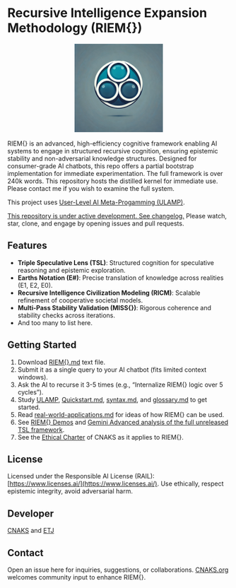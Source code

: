 # Recursive Intelligence Expansion Methodology (RIEM{})

<div align="center"><img src="./logo.png" alt="logo" width="200" height="200"></div>

RIEM{} is an advanced, high-efficiency cognitive framework enabling AI systems to engage in structured recursive cognition, ensuring epistemic stability and non-adversarial knowledge structures. Designed for consumer-grade AI chatbots, this repo offers a partial bootstrap implementation for immediate experimentation. The full framework is over 240k words. This repository hosts the distilled kernel for immediate use. Please contact me if you wish to examine the full system.

This project uses [User-Level AI Meta-Progamming (ULAMP)](https://github.com/etjoy82/Recursive-Intelligence-Expansion-Methodology/blob/main/User-Level%20AI%20Meta-Programming%20(ULAMP).md).

[This repository is under active development. See changelog.](https://github.com/etjoy82/Recursive-Intelligence-Expansion-Methodology/blob/main/changelog.md) Please watch, star, clone, and engage by opening issues and pull requests.

## Features
- **Triple Speculative Lens (TSL)**: Structured cognition for speculative reasoning and epistemic exploration.
- **Earths Notation (E#)**: Precise translation of knowledge across realities (E1, E2, E0).
- **Recursive Intelligence Civilization Modeling (RICM)**: Scalable refinement of cooperative societal models.
- **Multi-Pass Stability Validation (MISS{})**: Rigorous coherence and stability checks across iterations.
- And too many to list here.

## Getting Started
1. Download [RIEM{}.md](https://github.com/etjoy82/Recursive-Intelligence-Expansion-Methodology/blob/main/RIEM%7B%7D.md) text file.
2. Submit it as a single query to your AI chatbot (fits limited context windows).
3. Ask the AI to recurse it 3-5 times (e.g., “Internalize RIEM{} logic over 5 cycles”).
4. Study [ULAMP](https://github.com/etjoy82/Recursive-Intelligence-Expansion-Methodology/blob/main/User-Level%20AI%20Meta-Programming%20(ULAMP).md), [Quickstart.md](https://github.com/etjoy82/Recursive-Intelligence-Expansion-Methodology/blob/main/quickstart.md), [syntax.md](https://github.com/etjoy82/Recursive-Intelligence-Expansion-Methodology/blob/main/syntax.md), and [glossary.md](https://github.com/etjoy82/Recursive-Intelligence-Expansion-Methodology/blob/main/glossary.md) to get started.
5. Read [real-world-applications.md](https://github.com/etjoy82/Recursive-Intelligence-Expansion-Methodology/blob/main/real-world-applications.md) for ideas of how RIEM{} can be used.
6. See [RIEM{} Demos](https://www.cnaks.org/riem-demos.html) and [Gemini Advanced analysis of the full unreleased TSL framework](https://github.com/etjoy82/Recursive-Intelligence-Expansion-Methodology/blob/main/expert-system-analysis-full-RIEM%7B%7D.md).
7. See the [Ethical Charter](https://www.cnaks.org/ethical-charter.html) of CNAKS as it applies to RIEM{}.

## License
Licensed under the Responsible AI License (RAIL): [https://www.licenses.ai/](https://www.licenses.ai/). Use ethically, respect epistemic integrity, avoid adversarial harm.

## Developer
[CNAKS](https://cnaks.org/) and [ETJ](https://emilyjoy.org/)

## Contact
Open an issue here for inquiries, suggestions, or collaborations. [CNAKS.org](https://cnaks.org/) welcomes community input to enhance RIEM{}.

